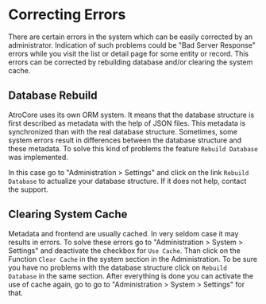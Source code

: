 # Correcting Errors

There are certain errors in the system which can be easily corrected by an administrator. Indication of such problems could be "Bad Server Response" errors while you visit the list or detail page for some entity or record.
This errors can be corrected by rebuilding database and/or clearing the system cache.

## Database Rebuild

AtroCore uses its own ORM system. It means that the database structure is first described as metadata with the help of JSON files. This metadata is synchronized than with the real database structure.
Sometimes, some system errors result in differences between the database structure and these metadata. To solve this kind of problems the feature `Rebuild Database` was implemented.

In this case go to "Administration > Settings" and click on the link `Rebuild Database` to actualize your database structure. If it does not help, contact the support.

## Clearing System Cache

Metadata and frontend are usually cached. In very seldom case it may results in errors. To solve these errors go to "Administration > System > Settings" and deactivate the checkbox for `Use Cache`.
Than click on the Function `Clear Cache` in the system section in the Administration. To be sure you have no problems with the database structure click on `Rebuild Database` in the same section.
After everything is done you can activate the use of cache again, go to go to "Administration > System > Settings" for that.



